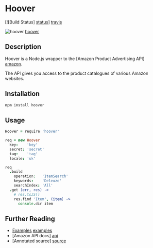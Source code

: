 # Hoover

[![Build Status] [status]] [travis]

![hoover] [hoover]

## Description

Hoover is a Node.js wrapper to the [Amazon Product Advertising API] [amazon].

The API gives you access to the product catalogues of various Amazon websites.

## Installation

```bash
npm install hoover
```

## Usage

```coffee
Hoover = require 'hoover'

req = new Hoover
  key:    'key'
  secret: 'secret'
  tag:    'tag'
  locale: 'uk'

req
  .build
    operation:   'ItemSearch'
    keywords:    'Deleuze'
    searchIndex: 'All'
  .get (err, res) ->
    # res.toJS()
    res.find 'Item', (item) ->
      console.dir item
```

## Further Reading

* [Examples] [examples]
* [Amazon API docs] [api]
* [Annotated source] [source]

[status]: https://secure.travis-ci.org/hakanensari/hoover.png
[travis]: http://travis-ci.org/hakanensari/hoover
[hoover]: http://f.cl.ly/items/1Q3W372A0H3M0w2H1e0W/hoover.jpeg
[amazon]: https://affiliate-program.amazon.co.uk/gp/advertising/api/detail/main.html
[examples]: https://github.com/hakanensari/hoover/tree/master/examples
[api]: http://aws.amazon.com/archives/Product%20Advertising%20API
[source]: http://hakanensari.com/hoover/index.html
